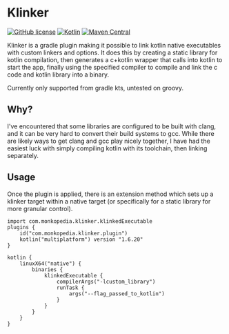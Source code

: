 # Klinker

[![GitHub license](https://img.shields.io/badge/license-Apache%20License%202.0-blue.svg?style=flat)](http://www.apache.org/licenses/LICENSE-2.0)
[![Kotlin](https://img.shields.io/badge/kotlin-1.9.10-blue.svg?logo=kotlin)](http://kotlinlang.org)
[![Maven Central](https://img.shields.io/maven-central/v/com.monkopedia.klinker/plugin/0.1.2)](https://search.maven.org/artifact/com.monkopedia.klinker/plugin/0.1.2/pom)

Klinker is a gradle plugin making it possible to link kotlin native executables with custom
linkers and options. It does this by creating a static library for kotlin compilation, then
generates a c+kotlin wrapper that calls into kotlin to start the app, finally using the specified
compiler to compile and link the c code and kotlin library into a binary.

Currently only supported from gradle kts, untested on groovy.

## Why?

I've encountered that some libraries are configured to be built with clang, and it can be very hard
to convert their build systems to gcc. While there are likely ways to get clang and gcc play nicely
together, I have had the easiest luck with simply compiling kotlin with its toolchain, then linking
separately.

## Usage

Once the plugin is applied, there is an extension method which sets up a klinker target within a
native target (or specifically for a static library for more granular control).

```
import com.monkopedia.klinker.klinkedExecutable
plugins {
    id("com.monkopedia.klinker.plugin")
    kotlin("multiplatform") version "1.6.20"
}

kotlin {
    linuxX64("native") {
        binaries {
            klinkedExecutable {
                compilerArgs("-lcustom_library")
                runTask {
                    args("--flag_passed_to_kotlin")
                }
            }
        }
    }
}
```
